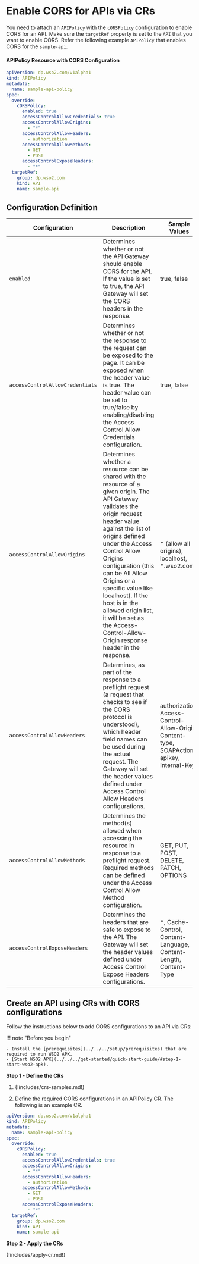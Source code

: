 # Enable CORS for APIs via CRs

You need to attach an `APIPolicy` with the `cORSPolicy` configuration to enable CORS for an API. Make sure the `targetRef` property is set to the `API` that you want to enable CORS. Refer the following example `APIPolicy` that enables CORS for the `sample-api`.

#### APIPolicy Resource with CORS Configuration

```yaml
apiVersion: dp.wso2.com/v1alpha1
kind: APIPolicy
metadata:
  name: sample-api-policy
spec:
  override:
    cORSPolicy:
      enabled: true
      accessControlAllowCredentials: true
      accessControlAllowOrigins:
        - "*"
      accessControlAllowHeaders:
        - authorization
      accessControlAllowMethods:
        - GET
        - POST
      accessControlExposeHeaders:
        - "*"
  targetRef:
    group: dp.wso2.com
    kind: API
    name: sample-api
```

## Configuration Definition

<table>
    <thead>
      <tr>
        <th>Configuration</th>
        <th>Description</th>
        <th>Sample Values</th>
      </tr>
    </thead>
    <tbody>
      <tr>
        <td style="white-space: nowrap;"><code>enabled</code></td>
        <td>Determines whether or not the API Gateway should enable CORS for the API. If the value is set to true, the API Gateway will set the CORS headers in the response.</td>
        <td>true, false</td>
      </tr>
      <tr>
        <td style="white-space: nowrap;"><code>accessControlAllowCredentials</code></td>
        <td>Determines whether or not the response to the request can be exposed to the page. It can be exposed when the header value is true. The header value can be set to true/false by enabling/disabling the Access Control Allow Credentials configuration.</td>
        <td>true, false</td>
      </tr>
      <tr>
        <td style="white-space: nowrap;"><code>accessControlAllowOrigins</code></td>
        <td>Determines whether a resource can be shared with the resource of a given origin. The API Gateway validates the origin request header value against the list of origins defined under the Access Control Allow Origins configuration (this can be All Allow Origins or a specific value like localhost). If the host is in the allowed origin list, it will be set as the Access-Control-Allow-Origin response header in the response.</td>
        <td>* (allow all origins), localhost, *.wso2.com</td>
      </tr>
      <tr>
        <td style="white-space: nowrap;"><code>accessControlAllowHeaders</code></td>
        <td>Determines, as part of the response to a preflight request (a request that checks to see if the CORS protocol is understood), which header field names can be used during the actual request. The Gateway will set the header values defined under Access Control Allow Headers configurations.</td>
        <td>authorization, Access-Control-Allow-Origin, Content-type, SOAPAction, apikey, Internal-Key</td>
      </tr>
      <tr>
        <td style="white-space: nowrap;"><code>accessControlAllowMethods</code></td>
        <td>Determines the method(s) allowed when accessing the resource in response to a preflight request. Required methods can be defined under the Access Control Allow Method configuration.</td>
        <td>GET, PUT, POST, DELETE, PATCH, OPTIONS</td>
      </tr>
      <tr>
        <td style="white-space: nowrap;"><code>accessControlExposeHeaders</code></td>
        <td>Determines the headers that are safe to expose to the API. The Gateway will set the header values defined under Access Control Expose Headers configurations.</td>
        <td>*, Cache-Control, Content-Language, Content-Length, Content-Type</td>
      </tr>
    </tbody>
</table>

## Create an API using CRs with CORS configurations

Follow the instructions below to add CORS configurations to an API via CRs:

!!! note "Before you begin"
    
    - Install the [prerequisites](../../../setup/prerequisites) that are required to run WSO2 APK.
    - [Start WSO2 APK](../../../get-started/quick-start-guide/#step-1-start-wso2-apk).

**Step 1 - Define the CRs**

1. {!includes/crs-samples.md!}

2. Define the required CORS configurations in an APIPolicy CR. The following is an example CR.
    
```yaml
apiVersion: dp.wso2.com/v1alpha1
kind: APIPolicy
metadata:
  name: sample-api-policy
spec:
  override:
    cORSPolicy:
      enabled: true
      accessControlAllowCredentials: true
      accessControlAllowOrigins:
        - "*"
      accessControlAllowHeaders:
        - authorization
      accessControlAllowMethods:
        - GET
        - POST
      accessControlExposeHeaders:
        - "*"
  targetRef:
    group: dp.wso2.com
    kind: API
    name: sample-api
```

**Step 2 - Apply the CRs**

{!includes/apply-cr.md!}

